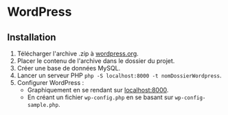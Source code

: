 # WordPress

## Installation 

1. Télécharger l'archive .zip à [wordpress.org](https://wordpress.org/download/).
1. Placer le contenu de l'archive dans le dossier du projet.
1. Créer une base de données MySQL.
1. Lancer un serveur PHP `php -S localhost:8000 -t nomDossierWordpress`.
1. Configurer WordPress :
    - Graphiquement en se rendant sur [localhost:8000](http://localhost:8000).
    - En créant un fichier `wp-config.php` en se basant sur `wp-config-sample.php`.